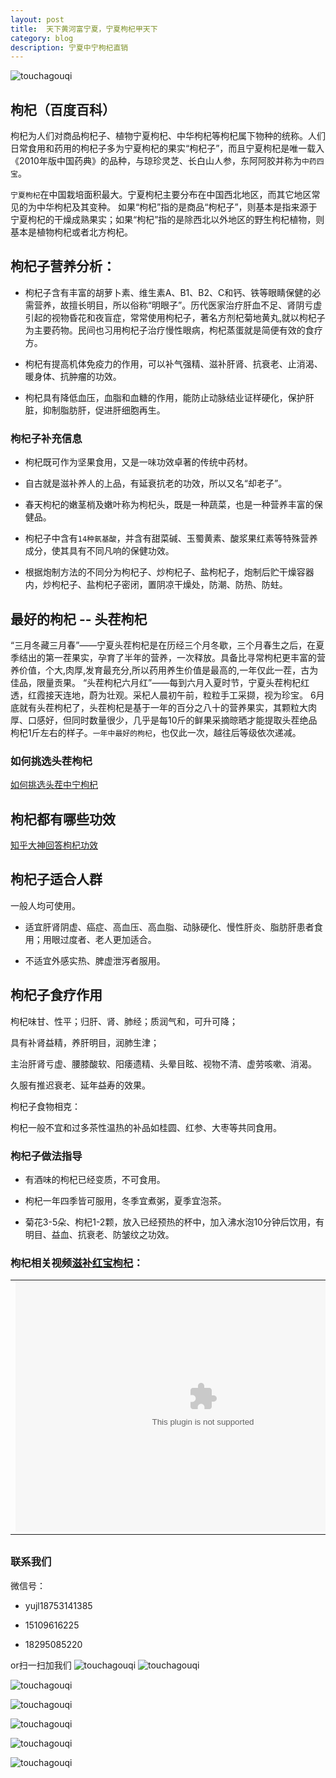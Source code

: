 ```yaml
---
layout: post
title:  天下黄河富宁夏，宁夏枸杞甲天下
category: blog
description: 宁夏中宁枸杞直销
---
```

![touchagouqi](/images/gouqi/gouqi4.jpg)

## 枸杞（百度百科）

枸杞为人们对商品枸杞子、植物宁夏枸杞、中华枸杞等枸杞属下物种的统称。人们日常食用和药用的枸杞子多为宁夏枸杞的果实“枸杞子”，而且宁夏枸杞是唯一载入《2010年版中国药典》的品种，与琼珍灵芝、长白山人参，东阿阿胶并称为`中药四宝`。

`宁夏枸杞`在中国栽培面积最大。宁夏枸杞主要分布在中国西北地区，而其它地区常见的为中华枸杞及其变种。
如果“枸杞”指的是商品“枸杞子”，则基本是指来源于宁夏枸杞的干燥成熟果实；如果“枸杞”指的是除西北以外地区的野生枸杞植物，则基本是植物枸杞或者北方枸杞。

## 枸杞子营养分析：

* 枸杞子含有丰富的胡萝卜素、维生素A、B1、B2、C和钙、铁等眼睛保健的必需营养，故擅长明目，所以俗称“明眼子”。历代医家治疗肝血不足、肾阴亏虚引起的视物昏花和夜盲症，常常使用枸杞子，著名方剂杞菊地黄丸,就以枸杞子为主要药物。民间也习用枸杞子治疗慢性眼病，枸杞蒸蛋就是简便有效的食疗方。

* 枸杞有提高机体免疫力的作用，可以补气强精、滋补肝肾、抗衰老、止消渴、暖身体、抗肿瘤的功效。

* 枸杞具有降低血压，血脂和血糖的作用，能防止动脉结业证样硬化，保护肝脏，抑制脂肪肝，促进肝细胞再生。

### 枸杞子补充信息

* 枸杞既可作为坚果食用，又是一味功效卓著的传统中药材。

* 自古就是滋补养人的上品，有延衰抗老的功效，所以又名“却老子”。

* 春天枸杞的嫩茎梢及嫩叶称为枸杞头，既是一种蔬菜，也是一种营养丰富的保健品。

* 枸杞子中含有`14种氨基酸`，并含有甜菜碱、玉蜀黄素、酸浆果红素等特殊营养成分，使其具有不同凡响的保健功效。

* 根据炮制方法的不同分为枸杞子、炒枸杞子、盐枸杞子，炮制后贮干燥容器内，炒枸杞子、盐枸杞子密闭，置阴凉干燥处，防潮、防热、防蛀。



## 最好的枸杞 -- 头茬枸杞

“三月冬藏三月春”——宁夏头茬枸杞是在历经三个月冬歇，三个月春生之后，在夏季结出的第一茬果实，孕育了半年的营养，一次释放。具备比寻常枸杞更丰富的营养价值，个大,肉厚,发育最充分,所以药用养生价值是最高的,一年仅此一茬，古为佳品，限量贡果。
“头茬枸杞六月红”——每到六月入夏时节，宁夏头茬枸杞红透，红霞接天连地，蔚为壮观。采杞人晨初午前，粒粒手工采撷，视为珍宝。
6月底就有头茬枸杞了，头茬枸杞是基于一年的百分之八十的营养果实，其颗粒大肉厚、口感好，但同时数量很少，几乎是每10斤的鲜果采摘晾晒才能提取头茬绝品枸杞1斤左右的样子。`一年中最好的枸杞`，也仅此一次，越往后等级依次递减。

### 如何挑选头茬枸杞

[如何挑选头茬中宁枸杞][1]

## 枸杞都有哪些功效

[知乎大神回答枸杞功效][2]



## 枸杞子适合人群

一般人均可使用。

* 适宜肝肾阴虚、癌症、高血压、高血脂、动脉硬化、慢性肝炎、脂肪肝患者食用；用眼过度者、老人更加适合。

* 不适宜外感实热、脾虚泄泻者服用。

## 枸杞子食疗作用

枸杞味甘、性平；归肝、肾、肺经；质润气和，可升可降；

具有补肾益精，养肝明目，润肺生津；

主治肝肾亏虚、腰膝酸软、阳痿遗精、头晕目眩、视物不清、虚劳咳嗽、消渴。

久服有推迟衰老、延年益寿的效果。

枸杞子食物相克：

枸杞一般不宜和过多茶性温热的补品如桂圆、红参、大枣等共同食用。

### 枸杞子做法指导

* 有酒味的枸杞已经变质，不可食用。

* 枸杞一年四季皆可服用，冬季宜煮粥，夏季宜泡茶。

* 菊花3-5朵、枸杞1-2颗，放入已经预热的杯中，加入沸水泡10分钟后饮用，有明目、益血、抗衰老、防皱纹之功效。


### 枸杞相关视频[滋补红宝枸杞]：

<table align="center" style="margin-bottom:30px;"><tr><td><embed src="http://player.cntv.cn/standard/cntvOutSidePlayer.swf?v=2.0.2013.1.8.0&amp;videoId=VIDE100204612244&amp;filePath=&amp;isAutoPlay=false&amp;url=http://tv.cntv.cn/video/C10606/d98965f12e544ccd618984bc899cf60c&amp;tai=tv&amp;configPath=http://js.player.cntv.cn/xml/config/common.xml&amp;widgetsConfig=http://js.player.cntv.cn/xml/widgetsConfig/common.xml&amp;languageConfig=undefined&amp;hour24DataURL=VodCycleData.xml&amp;outsideChannelId=channelBugu&amp;videoCenterId=998c89409d224fcd8742fcf0ea4cd1f7" width="600" height="400" /></td></tr></table>


### 联系我们

微信号：

* yujl18753141385

* 15109616225

* 18295085220

or扫一扫加我们
![touchagouqi](/images/weixin/weixin1.jpg)
![touchagouqi](/images/weixin/weixin2.jpg)


![touchagouqi](/images/gouqi/gouqi1.jpg)

![touchagouqi](/images/gouqi/gouqi2.jpg)

![touchagouqi](/images/gouqi/gouqi3.jpg)

![touchagouqi](/images/gouqi/gouqi5.jpg)

![touchagouqi](/images/gouqi/gouqi6.jpg)

[1]: http://jingyan.baidu.com/article/19020a0a026767529d2842c7.html "如何挑选头茬枸杞"
[2]: http://www.zhihu.com/question/26374714/answer/35416048?f3fb8ead20=a934c1888272734b36825ce13a31ffc7 "知乎-枸杞功效"
[滋补红宝枸杞]: http://tv.cntv.cn/video/C10606/d98965f12e544ccd618984bc899cf60c